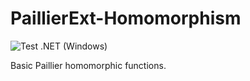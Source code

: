 # PaillierExt-Homomorphism

![Test .NET (Windows)](https://github.com/aprismatic/paillierext-homomorphism/workflows/Test%20.NET%20(Windows)/badge.svg?branch=master)

Basic Paillier homomorphic functions.

